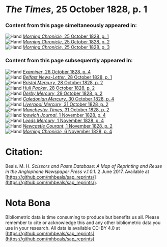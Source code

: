 # *The Times*, 25 October 1828, p. 1  
  
### Content from this page simeltaneously appeared in:  
![Hand](http://scissorsandpaste.net/wp-content/uploads/2017/06/smallhandpointer.png) [*Morning Chronicle*, 25 October 1828, p. 1](https://mhbeals.github.io/sap_html/Morning-Chronicle/Morning-Chronicle-25-October-1828-p-1)  
![Hand](http://scissorsandpaste.net/wp-content/uploads/2017/06/smallhandpointer.png) [*Morning Chronicle*, 25 October 1828, p. 2](https://mhbeals.github.io/sap_html/Morning-Chronicle/Morning-Chronicle-25-October-1828-p-2)  
![Hand](http://scissorsandpaste.net/wp-content/uploads/2017/06/smallhandpointer.png) [*Morning Chronicle*, 25 October 1828, p. 3](https://mhbeals.github.io/sap_html/Morning-Chronicle/Morning-Chronicle-25-October-1828-p-3)  
  
### Content from this page subsequently appeared in:  
![Hand](http://scissorsandpaste.net/wp-content/uploads/2017/06/smallhandpointer.png) [*Examiner*, 26 October 1828, p. 4](https://mhbeals.github.io/sap_html/Examiner/Examiner-26-October-1828-p-4)  
![Hand](http://scissorsandpaste.net/wp-content/uploads/2017/06/smallhandpointer.png) [*Belfast News-Letter*, 28 October 1828, p. 1](https://mhbeals.github.io/sap_html/Belfast-News-Letter/Belfast-News-Letter-28-October-1828-p-1)  
![Hand](http://scissorsandpaste.net/wp-content/uploads/2017/06/smallhandpointer.png) [*Bristol Mercury*, 28 October 1828, p. 2](https://mhbeals.github.io/sap_html/Bristol-Mercury/Bristol-Mercury-28-October-1828-p-2)  
![Hand](http://scissorsandpaste.net/wp-content/uploads/2017/06/smallhandpointer.png) [*Hull Packet*, 28 October 1828, p. 2](https://mhbeals.github.io/sap_html/Hull-Packet/Hull-Packet-28-October-1828-p-2)  
![Hand](http://scissorsandpaste.net/wp-content/uploads/2017/06/smallhandpointer.png) [*Derby Mercury*, 29 October 1828, p. 2](https://mhbeals.github.io/sap_html/Derby-Mercury/Derby-Mercury-29-October-1828-p-2)  
![Hand](http://scissorsandpaste.net/wp-content/uploads/2017/06/smallhandpointer.png) [*Caledonian Mercury*, 30 October 1828, p. 4](https://mhbeals.github.io/sap_html/Caledonian-Mercury/Caledonian-Mercury-30-October-1828-p-4)  
![Hand](http://scissorsandpaste.net/wp-content/uploads/2017/06/smallhandpointer.png) [*Liverpool Mercury*, 31 October 1828, p. 2](https://mhbeals.github.io/sap_html/Liverpool-Mercury/Liverpool-Mercury-31-October-1828-p-2)  
![Hand](http://scissorsandpaste.net/wp-content/uploads/2017/06/smallhandpointer.png) [*Manchester Times*, 31 October 1828, p. 2](https://mhbeals.github.io/sap_html/Manchester-Times/Manchester-Times-31-October-1828-p-2)  
![Hand](http://scissorsandpaste.net/wp-content/uploads/2017/06/smallhandpointer.png) [*Ipswich Journal*, 1 November 1828, p. 4](https://mhbeals.github.io/sap_html/Ipswich-Journal/Ipswich-Journal-1-November-1828-p-4)  
![Hand](http://scissorsandpaste.net/wp-content/uploads/2017/06/smallhandpointer.png) [*Leeds Mercury*, 1 November 1828, p. 4](https://mhbeals.github.io/sap_html/Leeds-Mercury/Leeds-Mercury-1-November-1828-p-4)  
![Hand](http://scissorsandpaste.net/wp-content/uploads/2017/06/smallhandpointer.png) [*Newcastle Courant*, 1 November 1828, p. 2](https://mhbeals.github.io/sap_html/Newcastle-Courant/Newcastle-Courant-1-November-1828-p-2)  
![Hand](http://scissorsandpaste.net/wp-content/uploads/2017/06/smallhandpointer.png) [*Morning Chronicle*, 6 November 1828, p. 4](https://mhbeals.github.io/sap_html/Morning-Chronicle/Morning-Chronicle-6-November-1828-p-4)  


# Citation: 

Beals. M. H. *Scissors and Paste Database: A Map of Reprinting and Reuse in the Anglophone Newspaper Press v.1.0.1.* 2 June 2017. Available at [https://github.com/mhbeals/sap_reprints/](https://github.com/mhbeals/sap_reprints/). 

# Nota Bona

Bibliometric data is time consuming to produce but benefits us all. Please remember to cite or acknowledge this and any other bibliometric data you use in your research. All data is available CC-BY 4.0 at [https://github.com/mhbeals/sap_reprints](https://github.com/mhbeals/sap_reprints)